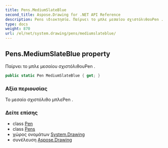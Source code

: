 ```yaml
---
title: Pens.MediumSlateBlue
second_title: Aspose.Drawing for .NET API Reference
description: Pens ιδιοκτησία. Παίρνει το μπλε μεσαίου σχιστόλιθουPen .
type: docs
weight: 870
url: /el/net/system.drawing/pens/mediumslateblue/
---
```

## Pens.MediumSlateBlue property

Παίρνει το μπλε μεσαίου σχιστόλιθουPen .

```csharp
public static Pen MediumSlateBlue { get; }
```

### Αξία περιουσίας

Το μεσαίο σχιστόλιθο μπλεPen .

### Δείτε επίσης

* class [Pen](../../pen/)
* class [Pens](../)
* χώρος ονομάτων [System.Drawing](../../pens/)
* συνέλευση [Aspose.Drawing](../../../)


